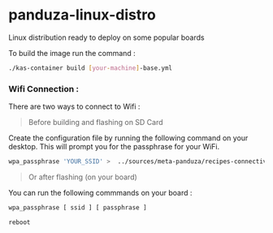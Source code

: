 # panduza-linux-distro
Linux distribution ready to deploy on some popular boards

To build the image run the command :

```bash
./kas-container build [your-machine]-base.yml
```

### Wifi Connection :

There are two ways to connect to Wifi :

> Before building and flashing on SD Card

Create the configuration file by running the following command on your desktop. This will prompt you for the passphrase for your WiFi. 

```bash
wpa_passphrase 'YOUR_SSID' >  ../sources/meta-panduza/recipes-connectivity/wpa-supplicant/files/wpa_supplicant-nl80211-wlan0.conf
```
> Or after flashing (on your board)

You can run the following commmands on your board :

```bash
wpa_passphrase [ ssid ] [ passphrase ]
```
```bash
reboot
```